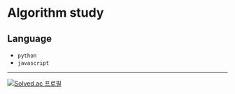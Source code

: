 # Algorithm study

## Language

- `python`
- `javascript`

---

[![Solved.ac
프로필](http://mazassumnida.wtf/api/v2/generate_badge?boj=pjk3015)](https://solved.ac/pjk3015)
